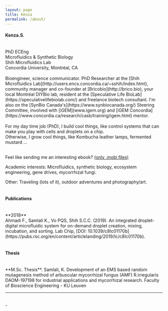 ```yaml
---
layout: page
title: Kenza
permalink: /about/
---
```


<h4>Kenza.S.</h4>
<br>
PhD ECEng<br>
Microfluidics & Synthetic Biology <br>
Shih Microfluidics Lab <br>
Concordia University, Montréal, CA
<br>
<br>
Bioengineer, science communicator.
PhD Researcher at the [Shih Microfluidics Lab](http://users.encs.concordia.ca/~sshih/index.html), community manager and co-founder at [Bricobio](http://brico.bio), your local Montréal DIYBio lab, resident at the [Speculative Life BioLab](https://speculativelifebiolab.com/) and freelance biotech consultant. I'm also on the [SynBio Canada's](https://www.synbiocanada.org/) Steering Committee, involved with [iGEM](www.igem.org) and [iGEM Concordia](https://www.concordia.ca/research/casb/training/igem.html) mentor.
<br>
<br>
For my day time job (PhD), I build cool things, like control systems that can make you play with cells and droplets on a chip.
<br>
Otherwise, I grow cool things, like Kombucha leather lamps, fermented mustard ...
<br>
<br>

Feel like sending me an interesting ebook? [(only .mobi files)](mailto:kenzareads@kindle.com)
<br>

Academic interests: Microfluidics, synthetic biology, ecosystem engineering, gene drives, mycorrhizal fungi.
<br>

Other: Traveling (lots of it), outdoor adventures and photography/art.
<br>
<br>
<h4>Publications</h4>
<br>
**2018**
<br>
Ahmadi F., Samlali K., Vo PQS, Shih S.C.C. (2019). An integrated droplet-digital microfluidic system for on-demand droplet creation, mixing, incubation, and sorting. Lab Chip, [DOI: 10.1039/c8lc01170b](https://pubs.rsc.org/en/content/articlelanding/2019/lc/c8lc01170b).
<br>
<div class="img_row">
	<img class="col two" src="{{ site.baseurl }}/img/labchip.png" alt="" title=""/>
</div>
<br>
<h4>Thesis</h4>
<br>
**M.Sc. Thesis**. Samlali, K. Development of an EMS based random mutagenesis method of arbuscular mycorrhizal fungus (AMF) R.irregularis DAOM-197198 for industrial applications and mycorrhizal research. Faculty of Bioscience Engineering - KU Leuven
<hr/>
<br/>
<span class="contacticon center">
	<a href="https://twitter.com/kenzasaml" target="blank"><i class="fa fa-twitter fa-fw"></i></a>
	<a href="mailto:kenza@brico.bio" target="blank"><i class="fa fa-envelope-o fa-fw fa--1x"></i></a>
	<a href="https://linkedin.com/in/kenzasamlali" target="blank"><i class="fa fa-linkedin-square" aria-hidden="true"></i></a>
</span>
<div class="col three caption">
	-
</div>
